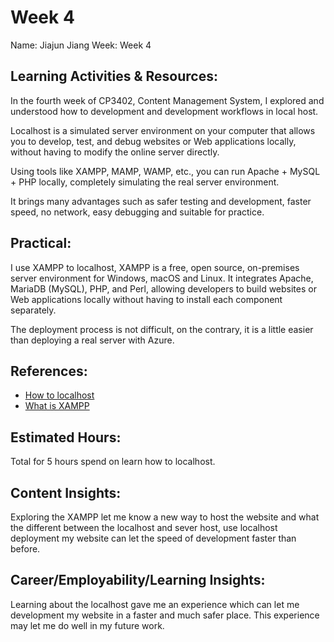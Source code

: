 # Week 4
Name: Jiajun Jiang
Week: Week 4
## Learning Activities & Resources:
In the fourth week of CP3402, Content Management System, I explored and understood how to development and development
workflows in local host.

Localhost is a simulated server environment on your computer that allows you to develop, test, and debug websites or
Web applications locally, without having to modify the online server directly.

Using tools like XAMPP, MAMP, WAMP, etc., you can run Apache + MySQL + PHP locally, completely simulating the real 
server environment.

It brings many advantages such as safer testing and development, faster speed, no network, easy debugging and suitable
for practice.
## Practical:
I use XAMPP to localhost, XAMPP is a free, open source, on-premises server environment for Windows, macOS and Linux.
It integrates Apache, MariaDB (MySQL), PHP, and Perl, allowing developers to build websites or Web applications 
locally without having to install each component separately. 

The deployment process is not difficult, on the contrary, it is a little easier than deploying a real server with Azure.
## References:
* [How to localhost](https://www.hostinger.com/tutorials/wordpress-localhost)
* [What is XAMPP](https://www.educba.com/what-is-xampp/)
## Estimated Hours:
Total for 5 hours spend on learn how to localhost.
## Content Insights:
Exploring the XAMPP let me know a new way to host the website and what the different between the localhost and sever 
host, use localhost deployment my website can let the speed of development faster than before.
## Career/Employability/Learning Insights:
Learning about the localhost gave me an experience which can let me development my website in a faster and much safer 
place. This experience may let me do well in my future work.
